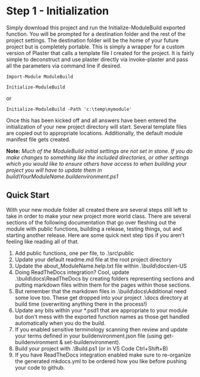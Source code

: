 # Step 1 - Initialization
Simply download this project and run the Initialize-ModuleBuild exported function. You will be prompted for a destination folder and the rest of the project settings. The destination folder will be the home of your future project but is completely portable. This is simply a wrapper for a custom version of Plaster that calls a template file I created for the project. It is fairly simple to deconstruct and use plaster directly via invoke-plaster and pass all the parameters via command line if desired.

`Import-Module ModuleBuild`

`Initialize-ModuleBuild`

or

`Initialize-ModuleBuild -Path 'c:\temp\mymodule'`


Once this has been kicked off and all answers have been entered the initialization of your new project directory will start. Several template files are copied out to appropriate locations. Additionally, the default module manifest file gets created.

**Note:** *Much of the ModuleBuild initial settings are not set in stone. If you do make changes to something like the included directories, or other settings which you would like to ensure others have access to when building your project you will have to update them in build\YourModuleName.buildenvironment.ps1*

## Quick Start
With your new module folder all created there are several steps still left to take in order to make your new project more world class. There are several sections of the following documentation that go over fleshing out the module with public functions, building a release, testing things, out and starting another release. Here are some quick next step tips if you aren't feeling like reading all of that.

1. Add public functions, one per file, to .\src\public
2. Update your default readme.md file at the root project directory
3. Update the about_ModuleName.help.txt file within .\build\docs\en-US
4. Doing ReadTheDocs integration? Cool, update .\build\docs\ReadTheDocs by creating folders representing sections and putting markdown files within them for the pages within those sections.
5. But remember that the markdown files in .\build\docs\Additional need some love too. These get dropped into your project .\docs directory at build time (overwriting anything there in the process!)
6. Update any bits within your *.psd1 that are appropriate to your module but don't mess with the exported function names as those get handled automatically when you do the build.
7. If you enabled sensitive terminology scanning then review and update your terms defined in your buildenvironment.json file (using get-buildenvironment & set-buildenvironment).
8. Build your project with .\Build.ps1 (or in VS Code Ctrl+Shift+B)
9. If you have ReadTheDocs integration enabled make sure to re-organize the generated mkdocs.yml to be ordered how you like before pushing your code to github.
